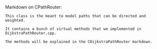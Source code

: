 Markdown on CPathRouter: 
    
    This class is the meant to model paths that can be directed and weighted.

    It contains a bunch of virtual methods that we implemented in DijkstraPathRouter.cpp. 

    The methods will be explained in the CDijkstraPathRouter markdown. 